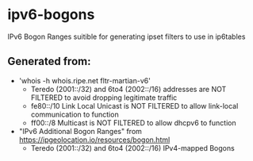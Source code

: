 # ipv6-bogons
IPv6 Bogon Ranges suitible for generating ipset filters to use in ip6tables

## Generated from:
* 'whois -h whois.ripe.net fltr-martian-v6'
  - Teredo (2001::/32) and 6to4 (2002::/16) addresses are NOT FILTERED to avoid dropping legitimate traffic
  - fe80::/10 Link Local Unicast is NOT FILTERED to allow link-local communication to function
  - ff00::/8 Multicast is NOT FILTERED to allow dhcpv6 to function
* "IPv6 Additional Bogon Ranges" from https://ipgeolocation.io/resources/bogon.html
  - Teredo (2001::/32) and 6to4 (2002::/16) IPv4-mapped Bogons

